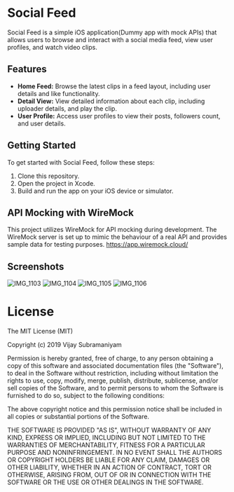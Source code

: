 # Social Feed

Social Feed is a simple iOS application(Dummy app with mock APIs) that allows users to browse and interact with a social media feed, view user profiles, and watch video clips.

## Features

- **Home Feed:** Browse the latest clips in a feed layout, including user details and like functionality.
- **Detail View:** View detailed information about each clip, including uploader details, and play the clip.
- **User Profile:** Access user profiles to view their posts, followers count, and user details.

## Getting Started

To get started with Social Feed, follow these steps:

1. Clone this repository.
2. Open the project in Xcode.
3. Build and run the app on your iOS device or simulator.

## API Mocking with WireMock

This project utilizes WireMock for API mocking during development. The WireMock server is set up to mimic the behaviour of a real API and provides sample data for testing purposes.
https://app.wiremock.cloud/

## Screenshots

![IMG_1103](https://github.com/iamvijay/SocialFeedApp/assets/7961006/a30aea17-70a8-4798-b742-c182df19d0c3)
![IMG_1104](https://github.com/iamvijay/SocialFeedApp/assets/7961006/8df9e661-a9ff-4d47-92cd-d46d28208c32)
![IMG_1105](https://github.com/iamvijay/SocialFeedApp/assets/7961006/a0a48061-ac2f-48b6-8a36-6ffd63c6eb17)
![IMG_1106](https://github.com/iamvijay/SocialFeedApp/assets/7961006/0e897cb1-79bc-423a-9ca2-6e3a6c4a52b6)




# License

 The MIT License (MIT)
 
 Copyright (c) 2019 Vijay Subramaniyam
 
 
 Permission is hereby granted, free of charge, to any person obtaining a copy
 of this software and associated documentation files (the "Software"), to deal
 in the Software without restriction, including without limitation the rights
 to use, copy, modify, merge, publish, distribute, sublicense, and/or sell
 copies of the Software, and to permit persons to whom the Software is
 furnished to do so, subject to the following conditions:
 
 The above copyright notice and this permission notice shall be included in all
 copies or substantial portions of the Software.
 
 THE SOFTWARE IS PROVIDED "AS IS", WITHOUT WARRANTY OF ANY KIND, EXPRESS OR
 IMPLIED, INCLUDING BUT NOT LIMITED TO THE WARRANTIES OF MERCHANTABILITY,
 FITNESS FOR A PARTICULAR PURPOSE AND NONINFRINGEMENT. IN NO EVENT SHALL THE
 AUTHORS OR COPYRIGHT HOLDERS BE LIABLE FOR ANY CLAIM, DAMAGES OR OTHER
 LIABILITY, WHETHER IN AN ACTION OF CONTRACT, TORT OR OTHERWISE, ARISING FROM,
 OUT OF OR IN CONNECTION WITH THE SOFTWARE OR THE USE OR OTHER DEALINGS IN THE
 SOFTWARE.

